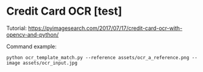 # Credit Card OCR [test]

Tutorial: https://pyimagesearch.com/2017/07/17/credit-card-ocr-with-opencv-and-python/

Command example:
```
python ocr_template_match.py --reference assets/ocr_a_reference.png --image assets/ocr_input.jpg
```
